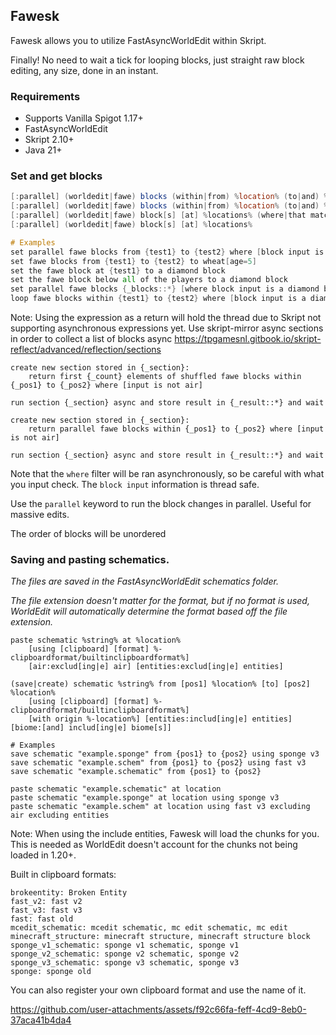 ## Fawesk
Fawesk allows you to utilize FastAsyncWorldEdit within Skript.

Finally! No need to wait a tick for looping blocks, just straight raw block editing, any size, done in an instant.

### Requirements
- Supports Vanilla Spigot 1.17+
- FastAsyncWorldEdit
- Skript 2.10+
- Java 21+

### Set and get blocks
```vs
[:parallel] (worldedit|fawe) blocks (within|from) %location% (to|and) %location%
[:parallel] (worldedit|fawe) blocks (within|from) %location% (to|and) %location% (where|that match) \\[<.+>\\]
[:parallel] (worldedit|fawe) block[s] [at] %locations% (where|that match) \\[<.+>\\]
[:parallel] (worldedit|fawe) block[s] [at] %locations%

# Examples
set parallel fawe blocks from {test1} to {test2} where [block input is not air] to air
set fawe blocks from {test1} to {test2} to wheat[age=5]
set the fawe block at {test1} to a diamond block
set the fawe block below all of the players to a diamond block
set parallel fawe blocks {_blocks::*} [where block input is a diamond block] to air
loop fawe blocks within {test1} to {test2} where [block input is a diamond block or a grass block] to air
```
Note: Using the expression as a return will hold the thread due to Skript not supporting asynchronous expressions yet.
Use skript-mirror async sections in order to collect a list of blocks async https://tpgamesnl.gitbook.io/skript-reflect/advanced/reflection/sections
```
create new section stored in {_section}:
    return first {_count} elements of shuffled fawe blocks within {_pos1} to {_pos2} where [input is not air]

run section {_section} async and store result in {_result::*} and wait

create new section stored in {_section}:
    return parallel fawe blocks within {_pos1} to {_pos2} where [input is not air]

run section {_section} async and store result in {_result::*} and wait
```

Note that the `where` filter will be ran asynchronously, so be careful with what you input check.
The `block input` information is thread safe.

Use the `parallel` keyword to run the block changes in parallel. Useful for massive edits.

The order of blocks will be unordered

### Saving and pasting schematics.
_The files are saved in the FastAsyncWorldEdit schematics folder._

_The file extension doesn't matter for the format, but if no format is used,
WorldEdit will automatically determine the format based off the file extension._
```
paste schematic %string% at %location%
    [using [clipboard] [format] %-clipboardformat/builtinclipboardformat%]
    [air:exclud[ing|e] air] [entities:exclud[ing|e] entities]

(save|create) schematic %string% from [pos1] %location% [to] [pos2] %location% 
    [using [clipboard] [format] %-clipboardformat/builtinclipboardformat%]
    [with origin %-location%] [entities:includ[ing|e] entities] [biome:[and] includ[ing|e] biome[s]]

# Examples
save schematic "example.sponge" from {pos1} to {pos2} using sponge v3
save schematic "example.schem" from {pos1} to {pos2} using fast v3
save schematic "example.schematic" from {pos1} to {pos2}

paste schematic "example.schematic" at location
paste schematic "example.sponge" at location using sponge v3
paste schematic "example.schem" at location using fast v3 excluding air excluding entities
```
Note: When using the include entities, Fawesk will load the chunks for you.
This is needed as WorldEdit doesn't account for the chunks not being loaded in 1.20+.

Built in clipboard formats:
```
brokeentity: Broken Entity
fast_v2: fast v2
fast_v3: fast v3
fast: fast old
mcedit_schematic: mcedit schematic, mc edit schematic, mc edit
minecraft_structure: minecraft structure, minecraft structure block
sponge_v1_schematic: sponge v1 schematic, sponge v1
sponge_v2_schematic: sponge v2 schematic, sponge v2
sponge_v3_schematic: sponge v3 schematic, sponge v3
sponge: sponge old
```
You can also register your own clipboard format and use the name of it.

https://github.com/user-attachments/assets/f92c66fa-feff-4cd9-8eb0-37aca41b4da4


